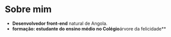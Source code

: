 # Sobre mim


- **Desenvolvedor front-end** natural de Angola.
- **formação: estudante do ensino médio no Colégio**árvore da felicidade**
<!---
GomesMenembage/GomesMenembage is a ✨ special ✨ repository because its `README.md` (this file) appears on your GitHub profile.
You can click the Preview link to take a look at your changes.
--->
